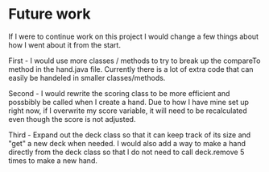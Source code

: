 # Future work

If I were to continue work on this project I would change a few things about how I went about it from the start.

First - I would use more classes / methods to try to break up the compareTo method in the hand.java file.  Currently there is a lot of extra code that can easily be handeled in smaller classes/methods.

Second - I would rewrite the scoring class to be more efficient and possbibly be called when I create a hand. Due to how I have mine set up right now, if I overwrite my score variable, it will need to be recalculated even though the score is not adjusted.

Third - Expand out the deck class so that it can keep track of its size and "get" a new deck when needed.  I would also add a way to make a hand directly from the deck class so that I do not need to call deck.remove 5 times to make a new hand.

